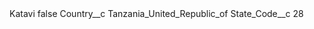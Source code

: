 <?xml version="1.0" encoding="UTF-8"?>
<CustomMetadata xmlns="http://soap.sforce.com/2006/04/metadata" xmlns:xsi="http://www.w3.org/2001/XMLSchema-instance" xmlns:xsd="http://www.w3.org/2001/XMLSchema">
    <label>Katavi</label>
    <protected>false</protected>
    <values>
        <field>Country__c</field>
        <value xsi:type="xsd:string">Tanzania_United_Republic_of</value>
    </values>
    <values>
        <field>State_Code__c</field>
        <value xsi:type="xsd:string">28</value>
    </values>
</CustomMetadata>

